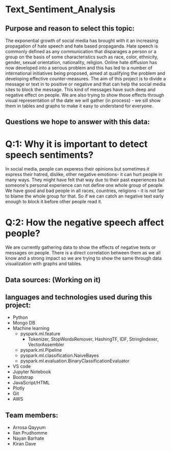 # Text_Sentiment_Analysis

## Purpose and reason to select this topic:
The exponential growth of social media has brought with it an increasing propagation of hate speech and hate based propaganda. Hate speech is commonly defined as any communication that disparages a person or a group on the basis of some characteristics such as race, color, ethnicity, gender, sexual orientation, nationality, religion. Online hate diffusion has now developed into a serious problem and this has led to a number of international initiatives being proposed, aimed at qualifying the problem and developing effective counter-measures. 
  The aim of this project is to divide a message or text in to positive or negative and that can help the social media sites to block the message. This kind of messages have such deep and negative effect on people. We are also trying to show those effects through visual representation of the date we will gather (in process) - we sill show them in tables and graphs to make it easy to understand for everyone.

## Questions we hope to answer with this data:

# Q:1: Why it is important to detect speech sentiments?
In social media, people can experess their opinions but sometimes it express their hatred, dislike, other negative emotions- it can hurt people in many ways. They might have felt that way due to their past experiences but someone's personal experience can not define one whole group of people. We have good and bad people in all races, countries, religions - it is not fair to blame the whole group for that. So if we can catch an negative text early enough to block it before other people read it.

# Q:2: How the negative speech affect people?
We are currently gathering data to show the effects of negative texts or messages on people. There is a direct correlation between them as we all know and a strong impact so we are trying to show the same through data visualization with graphs and tables.

## Data sources: (Working on it)


## languages and technologies used during this project:
* Python
* Mongo DB
* Machine learning
   - pyspark.ml.feature
        - Tokenizer, StopWordsRemover, HashingTF, IDF, StringIndexer, VectorAssembler
   - pyspark.ml.Pipeline
   - pyspark.ml.classification.NaiveBayes
   - pyspark.ml.evaluation.BinaryClassificationEvaluator
* VS code
* Jupyter Notebook
* Bootstrap
* JavaScript/HTML
* Plotly
* Git
* AWS



## Team members: 
  * Arrosa Qayyum
  * Ilan Prudhomme
  * Nayan Barhate
  * Kiran Dave
